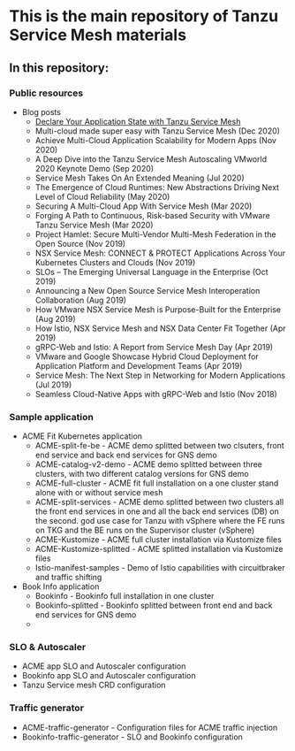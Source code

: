 # This is the main repository of Tanzu Service Mesh materials #

## In this repository: ##

### Public resources
   - Blog posts
     - [Declare Your Application State with Tanzu Service Mesh](https://blogs.vmware.com/networkvirtualization/2020/12/tsm-slo-acme.html/)
     - Multi-cloud made super easy with Tanzu Service Mesh (Dec 2020)
     - Achieve Multi-Cloud Application Scalability for Modern Apps (Nov 2020)
     - A Deep Dive into the Tanzu Service Mesh Autoscaling VMworld 2020 Keynote Demo (Sep 2020)
     - Service Mesh Takes On An Extended Meaning (Jul 2020)
     - The Emergence of Cloud Runtimes: New Abstractions Driving Next Level of Cloud Reliability (May 2020)
     - Securing A Multi-Cloud App With Service Mesh (Mar 2020)
     - Forging A Path to Continuous, Risk-based Security with VMware Tanzu Service Mesh (Mar 2020)
     - Project Hamlet: Secure Multi-Vendor Multi-Mesh Federation in the Open Source (Nov 2019)
     - NSX Service Mesh: CONNECT & PROTECT Applications Across Your Kubernetes Clusters and Clouds (Nov 2019)
     - SLOs – The Emerging Universal Language in the Enterprise (Oct 2019)
     - Announcing a New Open Source Service Mesh Interoperation Collaboration (Aug 2019)
     - How VMware NSX Service Mesh is Purpose-Built for the Enterprise (Aug 2019)
     - How Istio, NSX Service Mesh and NSX Data Center Fit Together (Apr 2019)
     - gRPC-Web and Istio: A Report from Service Mesh Day (Apr 2019)
     - VMware and Google Showcase Hybrid Cloud Deployment for Application Platform and Development Teams (Apr 2019)
     - Service Mesh: The Next Step in Networking for Modern Applications (Jul 2019)
     - Seamless Cloud-Native Apps with gRPC-Web and Istio (Nov 2018)

### Sample application
   - ACME Fit Kubernetes application
     - ACME-split-fe-be - ACME demo splitted between two clsuters, front end service and back end services for GNS demo
     - ACME-catalog-v2-demo - ACME demo splitted between three clusters, with two different catalog versions for GNS demo
     - ACME-full-cluster - ACME fit full installation on a one cluster stand alone with or without service mesh
     - ACME-split-services - ACME demo splitted between two clusters all the front end services in one and all the back end services (DB) on the second. god use case for Tanzu with vSphere where the FE runs on TKG and the BE runs on the Supervisor cluster (vSphere)
     - ACME-Kustomize - ACME full cluster installation via Kustomize files 
     - ACME-Kustomize-splitted - ACME splitted installation via Kustomize files
     - Istio-manifest-samples - Demo of Istio capabilities with circuitbraker and traffic shifting
   - Book Info application
     - Bookinfo - Bookinfo full installation in one cluster
     - Bookinfo-splitted - Bookinfo splitted between front end and back end services for GNS demo
     - 
### SLO & Autoscaler
   - ACME app SLO and Autoscaler configuration
   - Bookinfo app SLO and Autoscaler configuration
   - Tanzu Service mesh CRD configuration

### Traffic generator
   - ACME-traffic-generator - Configuration files for ACME traffic injection
   - Bookinfo-traffic-generator - SLO and Bookinfo configuration
